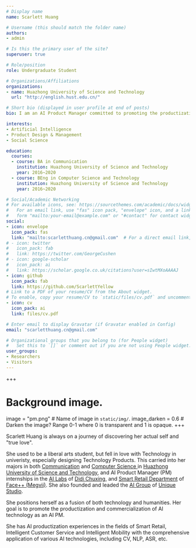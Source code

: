```yaml
---
# Display name
name: Scarlett Huang

# Username (this should match the folder name)
authors:
- admin

# Is this the primary user of the site?
superuser: true

# Role/position
role: Undergraduate Student

# Organizations/Affiliations
organizations:
- name: Huazhong University of Science and Technology
  url: "http://english.hust.edu.cn/"

# Short bio (displayed in user profile at end of posts)
bio: I am an AI Product Manager committed to promoting the productization and commercialization of AI technology. In my spare time, I enjoy meditation, reading, travelling and photography.

interests:
- Artificial Intelligence
- Product Design & Management
- Social Science

education:
  courses:
  - course: BA in Communication
    institution: Huazhong University of Science and Technology
    year: 2016~2020
  - course: BEng in Computer Science and Technology
    institution: Huazhong University of Science and Technology
    year: 2016~2020

# Social/Academic Networking
# For available icons, see: https://sourcethemes.com/academic/docs/widgets/#icons
#   For an email link, use "fas" icon pack, "envelope" icon, and a link in the
#   form "mailto:your-email@example.com" or "#contact" for contact widget.
social:
- icon: envelope
  icon_pack: fas
  link: "mailto:scarletthuang.cn@gmail.com"  # For a direct email link, use "mailto:test@example.org".
# - icon: twitter
#   icon_pack: fab
#   link: https://twitter.com/GeorgeCushen
# - icon: google-scholar
#   icon_pack: ai
#   link: https://scholar.google.co.uk/citations?user=sIwtMXoAAAAJ
- icon: github
  icon_pack: fab
  link: https://github.com/ScarlettYellow
# Link to a PDF of your resume/CV from the About widget.
# To enable, copy your resume/CV to `static/files/cv.pdf` and uncomment the lines below.  
- icon: cv
  icon_pack: ai
  link: files/cv.pdf

# Enter email to display Gravatar (if Gravatar enabled in Config)
email: "scarletthuang.cn@gmail.com"

# Organizational groups that you belong to (for People widget)
#   Set this to `[]` or comment out if you are not using People widget.  
user_groups:
- Researchers
- Visitors
---
```


+++
# Background image.
  image = "pm.png"  # Name of image in `static/img/`.
  image_darken = 0.6  # Darken the image? Range 0-1 where 0 is transparent and 1 is opaque.
+++

Scarlett Huang is always on a journey of discovering her actual self and "true love". 

She used to be a liberal arts student, but fell in love with Technology in univeristy, especially designing Technology Products. This carried into her majors in both [Communication](https://drive.google.com/open?id=1zSoWb30w7oAiSfQvMJQd8bkCIeRSk5xB) and [Computer Science ](https://drive.google.com/open?id=1ICUjT-VQ_Fka3SFW8Jifxg4hM8gGqzTQ) in [Huazhong University of Science and Technology](http://english.hust.edu.cn/), and AI Product Manager (PM) internships in the [AI Labs](https://www.didiglobal.com/science/ailabs) of [Didi Chuxing](https://www.didiglobal.com/), and [Smart Retail Department](https://megvii.com/Intelligent_Retail/) of [Face++ (Megvii)](https://megvii.com/). She also founded and leaded the [AI Group](https://unique-ailab.github.io/) of [Unique Studio](https://hustunique.com/).

She positions herself as a fusion of both technology and humanities. Her goal is to promote the productization and commercialization of AI technology as an AI PM. 

She has AI productization experiences in the fields of Smart Retail, Intelligent Customer Service and Intelligent Mobility with the comprehensive application of various AI technologies, including CV, NLP, ASR, etc.
